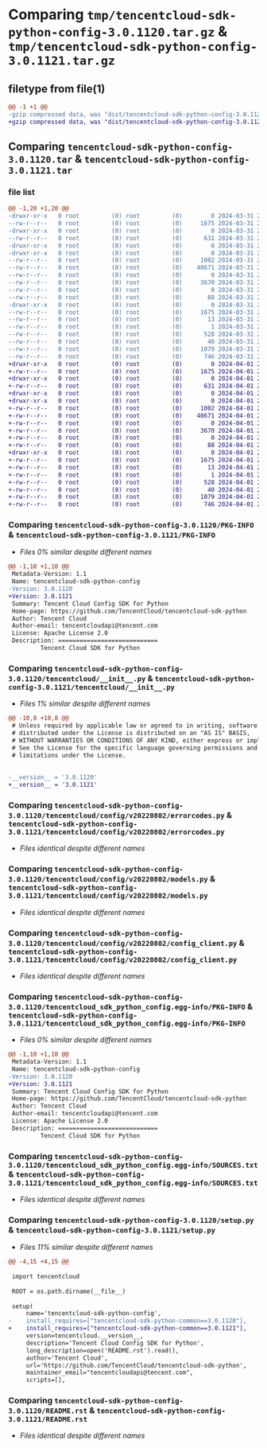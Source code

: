 # Comparing `tmp/tencentcloud-sdk-python-config-3.0.1120.tar.gz` & `tmp/tencentcloud-sdk-python-config-3.0.1121.tar.gz`

## filetype from file(1)

```diff
@@ -1 +1 @@
-gzip compressed data, was "dist/tencentcloud-sdk-python-config-3.0.1120.tar", last modified: Sun Mar 31 20:35:56 2024, max compression
+gzip compressed data, was "dist/tencentcloud-sdk-python-config-3.0.1121.tar", last modified: Mon Apr  1 20:40:41 2024, max compression
```

## Comparing `tencentcloud-sdk-python-config-3.0.1120.tar` & `tencentcloud-sdk-python-config-3.0.1121.tar`

### file list

```diff
@@ -1,20 +1,20 @@
-drwxr-xr-x   0 root         (0) root         (0)        0 2024-03-31 20:35:56.000000 tencentcloud-sdk-python-config-3.0.1120/
--rw-r--r--   0 root         (0) root         (0)     1675 2024-03-31 20:35:56.000000 tencentcloud-sdk-python-config-3.0.1120/PKG-INFO
-drwxr-xr-x   0 root         (0) root         (0)        0 2024-03-31 20:35:56.000000 tencentcloud-sdk-python-config-3.0.1120/tencentcloud/
--rw-r--r--   0 root         (0) root         (0)      631 2024-03-31 20:35:56.000000 tencentcloud-sdk-python-config-3.0.1120/tencentcloud/__init__.py
-drwxr-xr-x   0 root         (0) root         (0)        0 2024-03-31 20:35:56.000000 tencentcloud-sdk-python-config-3.0.1120/tencentcloud/config/
-drwxr-xr-x   0 root         (0) root         (0)        0 2024-03-31 20:35:56.000000 tencentcloud-sdk-python-config-3.0.1120/tencentcloud/config/v20220802/
--rw-r--r--   0 root         (0) root         (0)     1002 2024-03-31 20:35:56.000000 tencentcloud-sdk-python-config-3.0.1120/tencentcloud/config/v20220802/errorcodes.py
--rw-r--r--   0 root         (0) root         (0)    40671 2024-03-31 20:35:56.000000 tencentcloud-sdk-python-config-3.0.1120/tencentcloud/config/v20220802/models.py
--rw-r--r--   0 root         (0) root         (0)        0 2024-03-31 20:35:56.000000 tencentcloud-sdk-python-config-3.0.1120/tencentcloud/config/v20220802/__init__.py
--rw-r--r--   0 root         (0) root         (0)     3670 2024-03-31 20:35:56.000000 tencentcloud-sdk-python-config-3.0.1120/tencentcloud/config/v20220802/config_client.py
--rw-r--r--   0 root         (0) root         (0)        0 2024-03-31 20:35:56.000000 tencentcloud-sdk-python-config-3.0.1120/tencentcloud/config/__init__.py
--rw-r--r--   0 root         (0) root         (0)       88 2024-03-31 20:35:56.000000 tencentcloud-sdk-python-config-3.0.1120/setup.cfg
-drwxr-xr-x   0 root         (0) root         (0)        0 2024-03-31 20:35:56.000000 tencentcloud-sdk-python-config-3.0.1120/tencentcloud_sdk_python_config.egg-info/
--rw-r--r--   0 root         (0) root         (0)     1675 2024-03-31 20:35:56.000000 tencentcloud-sdk-python-config-3.0.1120/tencentcloud_sdk_python_config.egg-info/PKG-INFO
--rw-r--r--   0 root         (0) root         (0)       13 2024-03-31 20:35:56.000000 tencentcloud-sdk-python-config-3.0.1120/tencentcloud_sdk_python_config.egg-info/top_level.txt
--rw-r--r--   0 root         (0) root         (0)        1 2024-03-31 20:35:56.000000 tencentcloud-sdk-python-config-3.0.1120/tencentcloud_sdk_python_config.egg-info/dependency_links.txt
--rw-r--r--   0 root         (0) root         (0)      528 2024-03-31 20:35:56.000000 tencentcloud-sdk-python-config-3.0.1120/tencentcloud_sdk_python_config.egg-info/SOURCES.txt
--rw-r--r--   0 root         (0) root         (0)       40 2024-03-31 20:35:56.000000 tencentcloud-sdk-python-config-3.0.1120/tencentcloud_sdk_python_config.egg-info/requires.txt
--rw-r--r--   0 root         (0) root         (0)     1079 2024-03-31 20:35:56.000000 tencentcloud-sdk-python-config-3.0.1120/setup.py
--rw-r--r--   0 root         (0) root         (0)      746 2024-03-31 20:35:56.000000 tencentcloud-sdk-python-config-3.0.1120/README.rst
+drwxr-xr-x   0 root         (0) root         (0)        0 2024-04-01 20:40:41.000000 tencentcloud-sdk-python-config-3.0.1121/
+-rw-r--r--   0 root         (0) root         (0)     1675 2024-04-01 20:40:41.000000 tencentcloud-sdk-python-config-3.0.1121/PKG-INFO
+drwxr-xr-x   0 root         (0) root         (0)        0 2024-04-01 20:40:41.000000 tencentcloud-sdk-python-config-3.0.1121/tencentcloud/
+-rw-r--r--   0 root         (0) root         (0)      631 2024-04-01 20:40:41.000000 tencentcloud-sdk-python-config-3.0.1121/tencentcloud/__init__.py
+drwxr-xr-x   0 root         (0) root         (0)        0 2024-04-01 20:40:41.000000 tencentcloud-sdk-python-config-3.0.1121/tencentcloud/config/
+drwxr-xr-x   0 root         (0) root         (0)        0 2024-04-01 20:40:41.000000 tencentcloud-sdk-python-config-3.0.1121/tencentcloud/config/v20220802/
+-rw-r--r--   0 root         (0) root         (0)     1002 2024-04-01 20:40:41.000000 tencentcloud-sdk-python-config-3.0.1121/tencentcloud/config/v20220802/errorcodes.py
+-rw-r--r--   0 root         (0) root         (0)    40671 2024-04-01 20:40:41.000000 tencentcloud-sdk-python-config-3.0.1121/tencentcloud/config/v20220802/models.py
+-rw-r--r--   0 root         (0) root         (0)        0 2024-04-01 20:40:41.000000 tencentcloud-sdk-python-config-3.0.1121/tencentcloud/config/v20220802/__init__.py
+-rw-r--r--   0 root         (0) root         (0)     3670 2024-04-01 20:40:41.000000 tencentcloud-sdk-python-config-3.0.1121/tencentcloud/config/v20220802/config_client.py
+-rw-r--r--   0 root         (0) root         (0)        0 2024-04-01 20:40:41.000000 tencentcloud-sdk-python-config-3.0.1121/tencentcloud/config/__init__.py
+-rw-r--r--   0 root         (0) root         (0)       88 2024-04-01 20:40:41.000000 tencentcloud-sdk-python-config-3.0.1121/setup.cfg
+drwxr-xr-x   0 root         (0) root         (0)        0 2024-04-01 20:40:41.000000 tencentcloud-sdk-python-config-3.0.1121/tencentcloud_sdk_python_config.egg-info/
+-rw-r--r--   0 root         (0) root         (0)     1675 2024-04-01 20:40:41.000000 tencentcloud-sdk-python-config-3.0.1121/tencentcloud_sdk_python_config.egg-info/PKG-INFO
+-rw-r--r--   0 root         (0) root         (0)       13 2024-04-01 20:40:41.000000 tencentcloud-sdk-python-config-3.0.1121/tencentcloud_sdk_python_config.egg-info/top_level.txt
+-rw-r--r--   0 root         (0) root         (0)        1 2024-04-01 20:40:41.000000 tencentcloud-sdk-python-config-3.0.1121/tencentcloud_sdk_python_config.egg-info/dependency_links.txt
+-rw-r--r--   0 root         (0) root         (0)      528 2024-04-01 20:40:41.000000 tencentcloud-sdk-python-config-3.0.1121/tencentcloud_sdk_python_config.egg-info/SOURCES.txt
+-rw-r--r--   0 root         (0) root         (0)       40 2024-04-01 20:40:41.000000 tencentcloud-sdk-python-config-3.0.1121/tencentcloud_sdk_python_config.egg-info/requires.txt
+-rw-r--r--   0 root         (0) root         (0)     1079 2024-04-01 20:40:41.000000 tencentcloud-sdk-python-config-3.0.1121/setup.py
+-rw-r--r--   0 root         (0) root         (0)      746 2024-04-01 20:40:41.000000 tencentcloud-sdk-python-config-3.0.1121/README.rst
```

### Comparing `tencentcloud-sdk-python-config-3.0.1120/PKG-INFO` & `tencentcloud-sdk-python-config-3.0.1121/PKG-INFO`

 * *Files 0% similar despite different names*

```diff
@@ -1,10 +1,10 @@
 Metadata-Version: 1.1
 Name: tencentcloud-sdk-python-config
-Version: 3.0.1120
+Version: 3.0.1121
 Summary: Tencent Cloud Config SDK for Python
 Home-page: https://github.com/TencentCloud/tencentcloud-sdk-python
 Author: Tencent Cloud
 Author-email: tencentcloudapi@tencent.com
 License: Apache License 2.0
 Description: ============================
         Tencent Cloud SDK for Python
```

### Comparing `tencentcloud-sdk-python-config-3.0.1120/tencentcloud/__init__.py` & `tencentcloud-sdk-python-config-3.0.1121/tencentcloud/__init__.py`

 * *Files 1% similar despite different names*

```diff
@@ -10,8 +10,8 @@
 # Unless required by applicable law or agreed to in writing, software
 # distributed under the License is distributed on an "AS IS" BASIS,
 # WITHOUT WARRANTIES OR CONDITIONS OF ANY KIND, either express or implied.
 # See the License for the specific language governing permissions and
 # limitations under the License.
 
 
-__version__ = '3.0.1120'
+__version__ = '3.0.1121'
```

### Comparing `tencentcloud-sdk-python-config-3.0.1120/tencentcloud/config/v20220802/errorcodes.py` & `tencentcloud-sdk-python-config-3.0.1121/tencentcloud/config/v20220802/errorcodes.py`

 * *Files identical despite different names*

### Comparing `tencentcloud-sdk-python-config-3.0.1120/tencentcloud/config/v20220802/models.py` & `tencentcloud-sdk-python-config-3.0.1121/tencentcloud/config/v20220802/models.py`

 * *Files identical despite different names*

### Comparing `tencentcloud-sdk-python-config-3.0.1120/tencentcloud/config/v20220802/config_client.py` & `tencentcloud-sdk-python-config-3.0.1121/tencentcloud/config/v20220802/config_client.py`

 * *Files identical despite different names*

### Comparing `tencentcloud-sdk-python-config-3.0.1120/tencentcloud_sdk_python_config.egg-info/PKG-INFO` & `tencentcloud-sdk-python-config-3.0.1121/tencentcloud_sdk_python_config.egg-info/PKG-INFO`

 * *Files 0% similar despite different names*

```diff
@@ -1,10 +1,10 @@
 Metadata-Version: 1.1
 Name: tencentcloud-sdk-python-config
-Version: 3.0.1120
+Version: 3.0.1121
 Summary: Tencent Cloud Config SDK for Python
 Home-page: https://github.com/TencentCloud/tencentcloud-sdk-python
 Author: Tencent Cloud
 Author-email: tencentcloudapi@tencent.com
 License: Apache License 2.0
 Description: ============================
         Tencent Cloud SDK for Python
```

### Comparing `tencentcloud-sdk-python-config-3.0.1120/tencentcloud_sdk_python_config.egg-info/SOURCES.txt` & `tencentcloud-sdk-python-config-3.0.1121/tencentcloud_sdk_python_config.egg-info/SOURCES.txt`

 * *Files identical despite different names*

### Comparing `tencentcloud-sdk-python-config-3.0.1120/setup.py` & `tencentcloud-sdk-python-config-3.0.1121/setup.py`

 * *Files 11% similar despite different names*

```diff
@@ -4,15 +4,15 @@
 
 import tencentcloud
 
 ROOT = os.path.dirname(__file__)
 
 setup(
     name='tencentcloud-sdk-python-config',
-    install_requires=["tencentcloud-sdk-python-common==3.0.1120"],
+    install_requires=["tencentcloud-sdk-python-common==3.0.1121"],
     version=tencentcloud.__version__,
     description='Tencent Cloud Config SDK for Python',
     long_description=open('README.rst').read(),
     author='Tencent Cloud',
     url='https://github.com/TencentCloud/tencentcloud-sdk-python',
     maintainer_email="tencentcloudapi@tencent.com",
     scripts=[],
```

### Comparing `tencentcloud-sdk-python-config-3.0.1120/README.rst` & `tencentcloud-sdk-python-config-3.0.1121/README.rst`

 * *Files identical despite different names*

